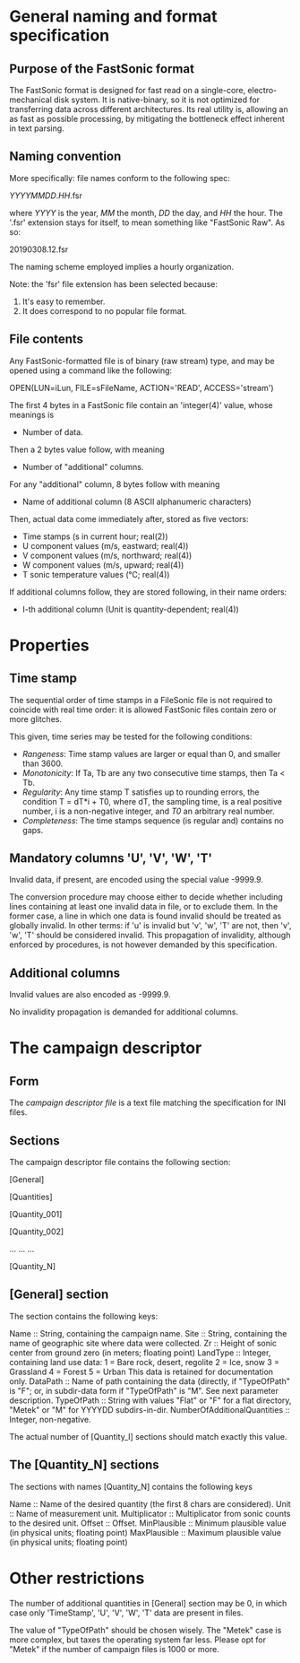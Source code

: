 # General naming and format specification

## Purpose of the FastSonic format

The FastSonic format is designed for fast read on a single-core, electro-mechanical disk system. It is native-binary, so it is not optimized for transferring data across different architectures. Its real utility is, allowing an as fast as possible processing, by mitigating the bottleneck effect inherent in text parsing.

## Naming convention

More specifically: file names conform to the following spec:

  _YYYYMMDD_._HH_.fsr
  
where _YYYY_ is the year, _MM_ the month, _DD_ the day, and _HH_ the hour. The '.fsr' extension stays for itself, to mean something like "FastSonic Raw". As so:

  20190308.12.fsr
  
The naming scheme employed implies a hourly organization.

Note: the 'fsr' file extension has been selected because:
1. It's easy to remember.
2. It does correspond to no popular file format.

## File contents

Any FastSonic-formatted file is of binary (raw stream) type, and may be opened using a command like the following:

  OPEN(LUN=iLun, FILE=sFileName, ACTION='READ', ACCESS='stream')

The first 4 bytes in a FastSonic file contain an 'integer(4)' value, whose meanings is

* Number of data.

Then a 2 bytes value follow, with meaning

* Number of "additional" columns.

For any "additional" column, 8 bytes follow with meaning

* Name of additional column (8 ASCII alphanumeric characters)

Then, actual data come immediately after, stored as five vectors:

* Time stamps (s in current hour; real(2))
* U component values (m/s, eastward; real(4))
* V component values (m/s, northward; real(4))
* W component values (m/s, upward; real(4))
* T sonic temperature values (°C; real(4))

If additional columns follow, they are stored following, in their name orders:

* I-th additional column (Unit is quantity-dependent; real(4))

# Properties

## Time stamp

The sequential order of time stamps in a FileSonic file is not required to coincide with real time order: it is allowed FastSonic files contain zero or more glitches.

This given, time series may be tested for the following conditions:
* _Rangeness_: Time stamp values are larger or equal than 0, and smaller than 3600.
* _Monotonicity_: If Ta, Tb are any two consecutive time stamps, then Ta < Tb.
* _Regularity_: Any time stamp T satisfies up to rounding errors, the condition T = dT*i + T0, where dT, the sampling time, is a real positive number, i is a non-negative integer, and _T0_ an arbitrary real number.
* _Completeness_: The time stamps sequence (is regular and) contains no gaps.

## Mandatory columns 'U', 'V', 'W', 'T'

Invalid data, if present, are encoded using the special value -9999.9.

The conversion procedure may choose either to decide whether including lines containing at least one invalid data in file, or to exclude them. In the former case, a line in which one data is found invalid should be treated as globally invalid. In other terms: if 'u' is invalid but 'v', 'w', 'T' are not, then 'v', 'w', 'T' should be considered invalid. This propagation of invalidity, although enforced by procedures, is not however demanded by this specification.

## Additional columns

Invalid values are also encoded as -9999.9.

No invalidity propagation is demanded for additional columns.

# The campaign descriptor

## Form

The _campaign descriptor file_ is a text file matching the specification for INI files.

## Sections

The campaign descriptor file contains the following section:

[General]

[Quantities]

[Quantity_001]

[Quantity_002]

...   ...   ...


[Quantity_N]

## [General] section

The section contains the following keys:

Name                          :: String, containing the campaign name.
Site                          :: String, containing the name of geographic site where data were collected.
Zr                            :: Height of sonic center from ground zero (in meters; floating point)
LandType                      :: Integer, containing land use data:
                                    1 = Bare rock, desert, regolite
                                    2 = Ice, snow
                                    3 = Grassland
                                    4 = Forest
                                    5 = Urban
                                 This data is retained for documentation only.
DataPath                      :: Name of path containing the data (directly, if "TypeOfPath" is "F"; or, in subdir-data form if 
                                 "TypeOfPath" is "M". See next parameter description.
TypeOfPath                    :: String with values "Flat" or "F" for a flat directory, "Metek" or "M" for YYYYDD subdirs-in-dir.
NumberOfAdditionalQuantities  :: Integer, non-negative.

The actual number of [Quantity_I] sections should match exactly this value.

## The [Quantity_N] sections

The sections with names [Quantity_N] contains the following keys

Name          :: Name of the desired quantity (the first 8 chars are considered).
Unit          :: Name of measurement unit.
Multiplicator :: Multiplicator from sonic counts to the desired unit.
Offset        :: Offset.
MinPlausible  :: Minimum plausible value (in physical units; floating point)
MaxPlausible  :: Maximum plausible value (in physical units; floating point)

# Other restrictions

The number of additional quantities in [General] section may be 0, in which case only 'TimeStamp', 'U', 'V', 'W', 'T' data are present in files.

The value of "TypeOfPath" should be chosen wisely. The "Metek" case is more complex, but taxes the operating system far less. Please opt for "Metek" if the number of campaign files is 1000 or more.
